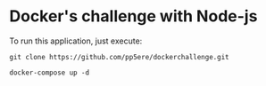 # Docker's challenge with Node-js
To run this application, just execute:

```
git clone https://github.com/pp5ere/dockerchallenge.git
```

```
docker-compose up -d
```

